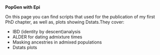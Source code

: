 **PopGen with Epi**

On this page you can find scripts that used for the publication of my first PhD chapter, as well as, plots showing Dstats.They cover:

- IBD (identity by descent)analysis
- ALDER for dating admixture times
- Masking ancestries in admixed populations
- Dstats plots
